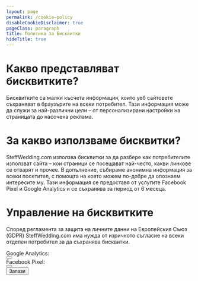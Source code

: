 ```yaml
---
layout: page
permalink: /cookie-policy
disableCookieDisclaimer: true
pageClass: paragraph
title: Политика за Бисквитки
hideTitle: true
---
```


# Какво представляват бисквитките?
Бисквитките са малки късчета информация, които уеб сайтовете съхраняват в браузърите на всеки потребител. Тази информация може да служи за най-различни цели – от персонализирани настройки на страницата до насочена реклама.

# За какво използваме бисквитки?
SteffWedding.com използва бисквитки за да разбере как потребителите използват сайта – кои страници се посещават най-често, какви линкове се отварят и прочее. В допълнение, събираме анонимна информация за всеки посетител, с помощта на която можем по-добре да опознаем интересите му. Тази информация се предоставя от услугите Facebook Pixel и Google Analytics и се съхранява за период от 6 месеца.

# Управление на бисквитките
Според регламента за защита на личните данни на Европейския Съюз (GDPR) SteffWedding.com има нужда от изричното съгласие на всеки отделен потребител за да съхранява бисквитки.

<div class="vbox center">
  <div class="vbox">
    <div class="hbox">
      <div class="text">Google Analytics:</div>
      <button id="manage-ga-cookies" class="toggle" onclick="this.dataset.active = this.dataset.active === 't' ? 'f' : 't'"></button>
    </div>
    <div class="hbox">
      <div class="text">Facebook Pixel:</div>
      <button id="manage-fbp-cookies" class="toggle" onclick="this.dataset.active = this.dataset.active === 't' ? 'f' : 't'"></button>
    </div>
    <button id="save-cookies" class="button">Запази</button>
  </div>
</div>

<script>
  const gaCookiesButton = document.getElementById('manage-ga-cookies');
  const fbpCookiesButton = document.getElementById('manage-fbp-cookies');
  const saveCookiesButton = document.getElementById('save-cookies');

  const settings = sw.settings.getCookieSettings();
  gaCookiesButton.dataset.active = settings.gtag ? 't' : 'f';
  fbpCookiesButton.dataset.active = settings.fbp ? 't' : 'f';

  saveCookiesButton.addEventListener('click', () => {
    sw.settings.setAnalyticsSettings(
      fbpCookiesButton.dataset.active === 't',
      gaCookiesButton.dataset.active === 't'
    );
  });
</script>